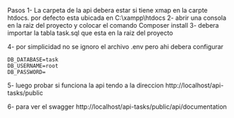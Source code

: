 
Pasos
1- La carpeta de la api debera estar si tiene xmap en  la carpte htdocs. por defecto esta ubicada en C:\xampp\htdocs
2- abrir una consola en la raiz del proyecto y colocar el comando
    Composer install
3- debera importar la tabla task.sql que esta en la raiz del proyecto

4- por simplicidad no se ignoro el archivo .env
    pero ahi debera configurar 

    DB_DATABASE=task
    DB_USERNAME=root
    DB_PASSWORD=

5- luego probar si funciona la api tendo a la direccion http://localhost/api-tasks/public

6- para ver el swagger http://localhost/api-tasks/public/api/documentation 



